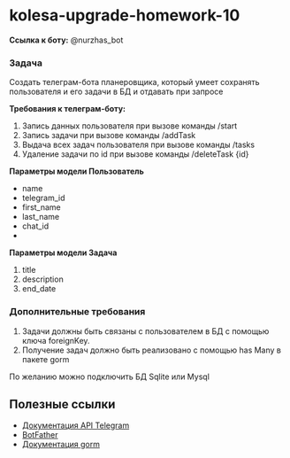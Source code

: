 # kolesa-upgrade-homework-10


**Ссылка к боту:**
@nurzhas_bot

### Задача
Создать телеграм-бота планеровщика, который умеет сохранять пользователя и его задачи в БД и отдавать при запросе

**Требования к телеграм-боту:**
1) Запись данных пользователя при вызове команды /start
2) Запись задачи при вызове команды /addTask
3) Выдача всех задач пользователя при вызове команды /tasks
4) Удаление задачи по id при вызове команды /deleteTask {id}

**Параметры модели Пользователь**
- name
- telegram_id
- first_name
- last_name
- chat_id
- 
**Параметры модели Задача**
1) title
2) description
3) end_date

### Дополнительные требования
1) Задачи должны быть связаны с пользователем в БД с помощью ключа foreignKey. 
2) Получение задач должно быть реализовано с помощью has Many в пакете gorm

По желанию можно подключить БД Sqlite или Mysql

## Полезные ссылки
- [Документация API Telegram](https://core.telegram.org/bots/api)
- [BotFather](https://t.me/BotFather)
- [Документация gorm](https://gorm.io/docs/query.html)
